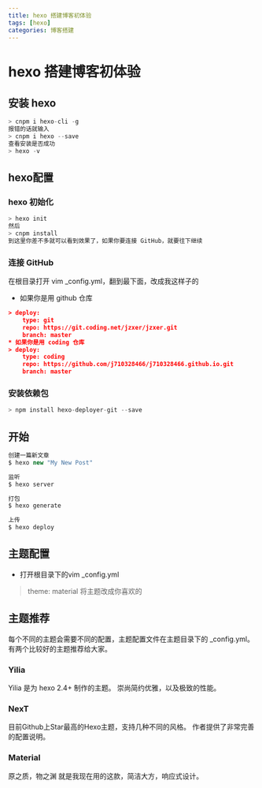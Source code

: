 ```yaml
---
title: hexo 搭建博客初体验
tags: [hexo]
categories: 博客搭建
---
```

# hexo 搭建博客初体验

## 安装 hexo

```js
> cnpm i hexo-cli -g
报错的话就输入
> cnpm i hexo --save
查看安装是否成功
> hexo -v
```

## hexo配置

### hexo 初始化

```js
> hexo init
然后
> cnpm install
到这里你差不多就可以看到效果了，如果你要连接 GitHub，就要往下继续 
```

### 连接 GitHub

在根目录打开 vim _config.yml，翻到最下面，改成我这样子的

* 如果你是用 github 仓库

```json
> deploy:
    type: git
    repo: https://git.coding.net/jzxer/jzxer.git
    branch: master
* 如果你是用 coding 仓库
> deploy:
    type: coding
    repo: https://github.com/j710328466/j710328466.github.io.git
    branch: master
```

### 安装依赖包

```js
> npm install hexo-deployer-git --save
```

## 开始

```js
创建一篇新文章
$ hexo new "My New Post"

监听
$ hexo server

打包
$ hexo generate

上传
$ hexo deploy
```

## 主题配置

* 打开根目录下的vim _config.yml
> theme: material
> 将主题改成你喜欢的

## 主题推荐

每个不同的主题会需要不同的配置，主题配置文件在主题目录下的 _config.yml。有两个比较好的主题推荐给大家。

### Yilia

Yilia 是为 hexo 2.4+ 制作的主题。
崇尚简约优雅，以及极致的性能。

### NexT

目前Github上Star最高的Hexo主题，支持几种不同的风格。
作者提供了非常完善的配置说明。

### Material

原之质，物之渊
就是我现在用的这款，简洁大方，响应式设计。